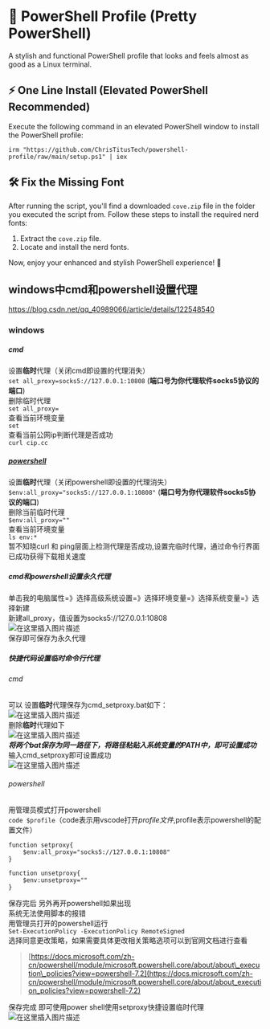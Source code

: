 # 🎨 PowerShell Profile (Pretty PowerShell)

A stylish and functional PowerShell profile that looks and feels almost as good as a Linux terminal.

## ⚡ One Line Install (Elevated PowerShell Recommended)

Execute the following command in an elevated PowerShell window to install the PowerShell profile:

```
irm "https://github.com/ChrisTitusTech/powershell-profile/raw/main/setup.ps1" | iex
```

## 🛠️ Fix the Missing Font

After running the script, you'll find a downloaded `cove.zip` file in the folder you executed the script from. Follow these steps to install the required nerd fonts:

1. Extract the `cove.zip` file.
2. Locate and install the nerd fonts.

Now, enjoy your enhanced and stylish PowerShell experience! 🚀


## windows中cmd和powershell设置代理
https://blog.csdn.net/qq_40989066/article/details/122548540


### windows

##### cmd

设置**临时**代理（关闭cmd即设置的代理消失）  
`set all_proxy=socks5://127.0.0.1:10808` (**端口号为你代理软件socks5协议的端口**)  
删除临时代理  
`set all_proxy=`  
查看当前环境变量  
`set`  
查看当前公网ip判断代理是否成功  
`curl cip.cc`

##### [powershell](https://so.csdn.net/so/search?q=powershell&spm=1001.2101.3001.7020)

设置**临时**代理（关闭powershell即设置的代理消失）  
`$env:all_proxy="socks5://127.0.0.1:10808"` (**端口号为你代理软件socks5协议的端口**)  
删除当前临时代理  
`$env:all_proxy=""`  
查看当前环境变量  
`ls env:*`  
暂不知晓curl 和 ping层面上检测代理是否成功,设置完临时代理，通过命令行界面已成功获得下载相关速度

##### cmd和powershell设置永久代理

单击我的电脑属性=》选择高级系统设置=》选择环境变量=》选择系统变量=》选择新建  
新建all\_proxy，值设置为socks5://127.0.0.1:10808  
![在这里插入图片描述](https://img-blog.csdnimg.cn/aedd8276003346039076529a11e58ab5.png)  
保存即可保存为永久代理

##### 快捷代码设置临时命令行代理

###### cmd

可以 设置**临时**代理保存为cmd\_setproxy.bat如下：  
![在这里插入图片描述](https://img-blog.csdnimg.cn/5d8ce807a9ab4e498286472e32965c61.png)  
删除**临时**代理如下  
![在这里插入图片描述](https://img-blog.csdnimg.cn/886aed55390848a18e9dde97d67bb9e8.png)  
_**将两个bat保存为同一路径下，将路径粘贴入系统变量的PATH中，即可设置成功**_  
输入cmd\_setproxy即可设置成功  
![在这里插入图片描述](https://img-blog.csdnimg.cn/d150b6a21a47452fb44589f61c08fb70.png?x-oss-process=image/watermark,type_d3F5LXplbmhlaQ,shadow_50,text_Q1NETiBA5rWu6ICM5LiN5a6e,size_20,color_FFFFFF,t_70,g_se,x_16)

###### powershell

用管理员模式打开powershell  
`code $profile`（code表示用vscode打开$profile文件,$profile表示powershell的配置文件）

```
function setproxy{
    $env:all_proxy="socks5://127.0.0.1:10808"
}

function unsetproxy{
    $env:unsetproxy=""
}
```

保存完后 另外再开powershell如果出现  
系统无法使用脚本的报错  
用管理员打开的powershell运行  
`Set-ExecutionPolicy -ExecutionPolicy RemoteSigned`  
选择同意更改策略，如果需要具体更改相关策略选项可以到官网文档进行查看

> [https://docs.microsoft.com/zh-cn/powershell/module/microsoft.powershell.core/about/about\_execution\_policies?view=powershell-7.2](https://docs.microsoft.com/zh-cn/powershell/module/microsoft.powershell.core/about/about_execution_policies?view=powershell-7.2)

保存完成 即可使用power shell使用setproxy快捷设置临时代理  
![在这里插入图片描述](https://img-blog.csdnimg.cn/2fc6a8e611cf4dd48e8fd91c4dc833f3.png)